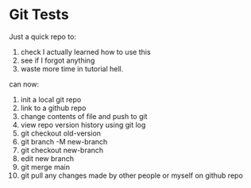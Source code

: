 # Git Tests

Just a quick repo to:

1. check I actually learned how to use this
2. see if I forgot anything
3. waste more time in tutorial hell.

can now: 
1. init a local git repo
2. link to a github repo
3. change contents of file and push to git
4. view repo version history using git log
5. git checkout old-version
6. git branch -M new-branch
7. git checkout new-branch
8. edit new branch
9. git merge main
10. git pull any changes made by other people or myself on github repo
